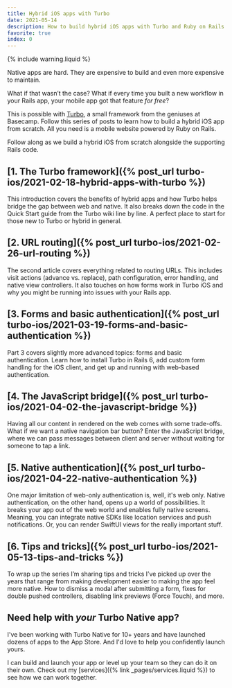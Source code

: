 ```yaml
---
title: Hybrid iOS apps with Turbo
date: 2021-05-14
description: How to build hybrid iOS apps with Turbo and Ruby on Rails. An ongoing series covering authentication, the JavaScript bridge, architecture, and more.
favorite: true
index: 0
---
```


{% include warning.liquid %}

Native apps are hard. They are expensive to build and even more expensive to maintain.

What if that wasn’t the case? What if every time you built a new workflow in your Rails app, your mobile app got that feature *for free*?

This is possible with [Turbo](https://github.com/hotwired/turbo-ios/), a small framework from the geniuses at Basecamp. Follow this series of posts to learn how to build a hybrid iOS app from scratch. All you need is a mobile website powered by Ruby on Rails.

Follow along as we build a hybrid iOS from scratch alongside the supporting Rails code.

## [1. The Turbo framework]({% post_url turbo-ios/2021-02-18-hybrid-apps-with-turbo %})

This introduction covers the benefits of hybrid apps and how Turbo helps bridge the gap between web and native. It also breaks down the code in the Quick Start guide from the Turbo wiki line by line. A perfect place to start for those new to Turbo or hybrid in general.

## [2. URL routing]({% post_url turbo-ios/2021-02-26-url-routing %})

The second article covers everything related to routing URLs. This includes visit actions (advance vs. replace), path configuration, error handling, and native view controllers. It also touches on how forms work in Turbo iOS and why you might be running into issues with your Rails app.

## [3. Forms and basic authentication]({% post_url turbo-ios/2021-03-19-forms-and-basic-authentication %})

Part 3 covers slightly more advanced topics: forms and basic authentication. Learn how to install Turbo in Rails 6, add custom form handling for the iOS client, and get up and running with web-based authentication.

## [4. The JavaScript bridge]({% post_url turbo-ios/2021-04-02-the-javascript-bridge %})

Having all our content in rendered on the web comes with some trade-offs. What if we want a native navigation bar button? Enter the JavaScript bridge, where we can pass messages between client and server without waiting for someone to tap a link.

## [5. Native authentication]({% post_url turbo-ios/2021-04-22-native-authentication %})

One major limitation of web-only authentication is, well, it's web only. Native authentication, on the other hand, opens up a world of possibilities. It breaks your app out of the web world and enables fully native screens. Meaning, you can integrate native SDKs like location services and push notifications. Or, you can render SwiftUI views for the really important stuff.

## [6. Tips and tricks]({% post_url turbo-ios/2021-05-13-tips-and-tricks %})

To wrap up the series I’m sharing tips and tricks I’ve picked up over the years that range from making development easier to making the app feel more native. How to dismiss a modal after submitting a form, fixes for double pushed controllers, disabling link previews (Force Touch), and more.

## Need help with _your_ Turbo Native app?

I've been working with Turbo Native for 10+ years and have launched dozens of apps to the App Store. And I'd love to help you confidently launch yours.

I can build and launch your app or level up your team so they can do it on their own. Check out my [services]({% link _pages/services.liquid %}) to see how we can work together.
